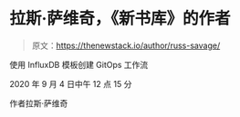 # 拉斯·萨维奇，《新书库》的作者

> 原文：<https://thenewstack.io/author/russ-savage/>

使用 InfluxDB 模板创建 GitOps 工作流

2020 年 9 月 4 日中午 12 点 15 分

作者拉斯·萨维奇